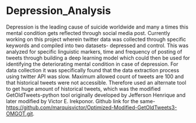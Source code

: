 # Depression_Analysis
Depression is the leading cause of suicide worldwide and many a times this mental condition gets reflected through social media post. Currently working on this project wherein twitter data was collected through specific keywords and compiled into two datasets- depressed and control. This was analyzed for specific linguistic markers, time and frequency of posting of tweets through building a deep learning model which could then be used for identifying the deteriorating mental condition in case of depression.
For data collection it was specifically found that the data extraction process using twitter API was slow. Maximum allowed count of tweets are 100 and that historical tweets were not accessible. Therefore used an alternate tool to get huge amount of historical tweets, which was the modified GetOldTweets-python tool originally developed by Jefferson Henrique and later modified by Victor E. Irekponor. Github link for the same- https://github.com/marquisvictor/Optimized-Modified-GetOldTweets3-OMGOT.git.

     
